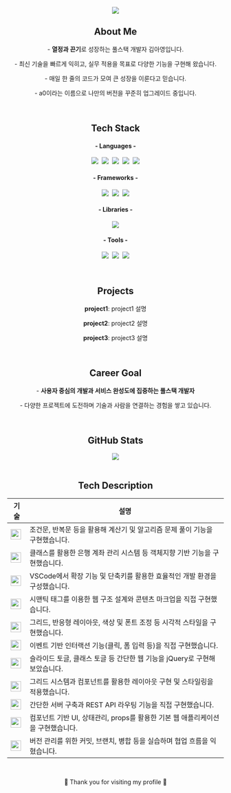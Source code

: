 <!-- 🌸 Header -->
<p align="center">
  <img src="https://capsule-render.vercel.app/api?type=waving&color=e6e6fa&height=300&section=header&text=%E2%9C%A6%20Ahyoung's%20GitHub%20%E2%9C%A6&fontColor=5c469c&fontSize=44&animation=fadeIn" />
</p>

<!-- About Me -->
<section align="center">
  <h2>About Me</h2>
  <p>- <strong>열정과 끈기</strong>로 성장하는 풀스택 개발자 김아영입니다.</p>
  <p>- 최신 기술을 빠르게 익히고, 실무 적용을 목표로 다양한 기능을 구현해 왔습니다.</p>
  <p>- 매일 한 줄의 코드가 모여 큰 성장을 이룬다고 믿습니다.</p>
  <p>- a0이라는 이름으로 나만의 버전을 꾸준히 업그레이드 중입니다.</p>
</section>

<br/>

<!-- Tech Stack -->
<section align="center">
  <h2 >Tech Stack</h2>

  <h4 >- Languages -</h4>
  <p>
    <img src="https://img.shields.io/badge/Python-3776AB?style=flat-square&logo=Python&logoColor=white"/>&nbsp;
    <img src="https://img.shields.io/badge/JavaScript-F7DF1E?style=flat-square&logo=JavaScript&logoColor=white"/>&nbsp;
    <img src="https://img.shields.io/badge/Java-007396?style=flat-square&logo=Java&logoColor=white"/>&nbsp;
    <img src="https://img.shields.io/badge/HTML5-E34F26?style=flat-square&logo=HTML5&logoColor=white"/>&nbsp;
    <img src="https://img.shields.io/badge/CSS3-1572B6?style=flat-square&logo=CSS3&logoColor=white"/>
  </p>

  <h4>- Frameworks -</h4>
  <p>
    <img src="https://img.shields.io/badge/React-61DAFB?style=flat-square&logo=React&logoColor=white"/>&nbsp;
    <img src="https://img.shields.io/badge/Bootstrap-7952B3?style=flat-square&logo=Bootstrap&logoColor=white"/>&nbsp;
    <img src="https://img.shields.io/badge/Node.js-339933?style=flat-square&logo=Node.js&logoColor=white"/>
  </p>

  <h4>- Libraries -</h4>
  <p>
    <img src="https://img.shields.io/badge/jQuery-0769AD?style=flat-square&logo=jQuery&logoColor=white"/>
  </p>

  <h4>- Tools -</h4>
  <p>
    <img src="https://img.shields.io/badge/Git-F05032?style=flat-square&logo=Git&logoColor=white"/>&nbsp;
    <img src="https://img.shields.io/badge/GitHub-181717?style=flat-square&logo=GitHub&logoColor=white"/>&nbsp;
    <img src="https://img.shields.io/badge/VSCode-007ACC?style=flat-square&logo=Visual%20Studio%20Code&logoColor=white"/>
  </p>
</section>

<br/>

<!-- Projects -->
<section align="center">
  <h2>Projects</h2>
  <p><strong>project1</strong>: project1 설명</p>
  <p><strong>project2</strong>: project2 설명</p>
  <p><strong>project3</strong>: project3 설명</p>
</section>

<br/>

<!-- Career Goal -->
<section align="center">
  <h2>Career Goal</h2>
  <p>- <strong>사용자 중심의 개발과 서비스 완성도에 집중하는 풀스택 개발자</strong></p>
  <p>- 다양한 프로젝트에 도전하며 기술과 사람을 연결하는 경험을 쌓고 있습니다.</p>
</section>

<br/>

<!-- GitHub Stats -->
<section align="center">
  <h2> GitHub Stats</h2>
  <img src="https://github-readme-stats.vercel.app/api?username=ay0ung&show_icons=true&title_color=5c469c&text_color=4c4c6d&icon_color=a084dc&bg_color=e6e6fa&border_color=cfc5f7"/>
</section>

<br/>

<!-- Tech Description -->
<section align="center">
  <h2>Tech Description</h2>
</section>

<table align="center">
  <thead>
    <tr>
      <th>기술</th>
      <th>설명</th>
    </tr>
  </thead>
  <tbody>
    <tr>
      <td><img src="https://img.shields.io/badge/Python-3776AB?style=flat-square&logo=Python&logoColor=white" height="24"/></td>
      <td>조건문, 반복문 등을 활용해 계산기 및 알고리즘 문제 풀이 기능을 구현했습니다.</td>
    </tr>
    <tr>
      <td><img src="https://img.shields.io/badge/Java-007396?style=flat-square&logo=Java&logoColor=white" height="24"/></td>
      <td>클래스를 활용한 은행 계좌 관리 시스템 등 객체지향 기반 기능을 구현했습니다.</td>
    </tr>
    <tr>
      <td><img src="https://img.shields.io/badge/Visual_Studio_Code-007ACC?style=flat-square&logo=Visual-Studio-Code&logoColor=white" height="24"/></td>
      <td>VSCode에서 확장 기능 및 단축키를 활용한 효율적인 개발 환경을 구성했습니다.</td>
    </tr>
    <tr>
      <td><img src="https://img.shields.io/badge/HTML5-E34F26?style=flat-square&logo=HTML5&logoColor=white" height="24"/></td>
      <td>시맨틱 태그를 이용한 웹 구조 설계와 콘텐츠 마크업을 직접 구현했습니다.</td>
    </tr>
    <tr>
      <td><img src="https://img.shields.io/badge/CSS3-1572B6?style=flat-square&logo=CSS3&logoColor=white" height="24"/></td>
      <td>그리드, 반응형 레이아웃, 색상 및 폰트 조정 등 시각적 스타일을 구현했습니다.</td>
    </tr>
    <tr>
      <td><img src="https://img.shields.io/badge/JavaScript-F7DF1E?style=flat-square&logo=JavaScript&logoColor=white" height="24"/></td>
      <td>이벤트 기반 인터랙션 기능(클릭, 폼 입력 등)을 직접 구현했습니다.</td>
    </tr>
    <tr>
      <td><img src="https://img.shields.io/badge/jQuery-0769AD?style=flat-square&logo=jQuery&logoColor=white" height="24"/></td>
      <td>슬라이드 토글, 클래스 토글 등 간단한 웹 기능을 jQuery로 구현해 보았습니다.</td>
    </tr>
    <tr>
      <td><img src="https://img.shields.io/badge/Bootstrap-7952B3?style=flat-square&logo=Bootstrap&logoColor=white" height="24"/></td>
      <td>그리드 시스템과 컴포넌트를 활용한 레이아웃 구현 및 스타일링을 적용했습니다.</td>
    </tr>
    <tr>
      <td><img src="https://img.shields.io/badge/Node.js-339933?style=flat-square&logo=Node.js&logoColor=white" height="24"/></td>
      <td>간단한 서버 구축과 REST API 라우팅 기능을 직접 구현했습니다.</td>
    </tr>
    <tr>
      <td><img src="https://img.shields.io/badge/React-61DAFB?style=flat-square&logo=React&logoColor=white" height="24"/></td>
      <td>컴포넌트 기반 UI, 상태관리, props를 활용한 기본 웹 애플리케이션을 구현했습니다.</td>
    </tr>
    <tr>
      <td><img src="https://img.shields.io/badge/Git-F05032?style=flat-square&logo=Git&logoColor=white" height="24"/></td>
      <td>버전 관리를 위한 커밋, 브랜치, 병합 등을 실습하며 협업 흐름을 익혔습니다.</td>
    </tr>
  </tbody>
</table>

<br/>

<p align="center">💜 Thank you for visiting my profile 💜</p>
